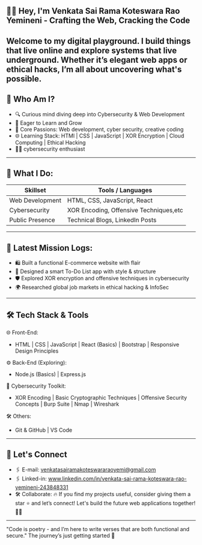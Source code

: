 👨‍💻 Hey, I'm Venkata Sai Rama Koteswara Rao Yemineni - Crafting the Web, Cracking the Code
---------------------------------------------------------------------------------------------------------------------------------------------------------------------------------------------------------------
Welcome to my digital playground. I build things that live online and explore systems that live underground. Whether it’s elegant web apps or ethical hacks, I’m all about uncovering what's possible.
---------------------------------------------------------------------------------------------------------------------------------------------------------------------------------------------------------------
🧠 Who Am I?
---------------------------------------------------------------------------------------------------------------------------------------------------------------------------------------------------------------
- 🔍 Curious mind diving deep into Cybersecurity & Web Development
- 📢 Eager to Learn and Grow
- 🎯 Core Passions: Web development, cyber security, creative coding
- 🌐 Learning Stack: HTMl | CSS | JavaScript | XOR Encryption | Cloud Computing | Ethical Hacking
- 👨‍💻 cybersecurity enthusiast
---------------------------------------------------------------------------------------------------------------------------------------------------------------------------------------------------------------
🚀 What I Do:
---------------------------------------------------------------------------------------------------------------------------------------------------------------------------------------------------------------
| Skillset         | Tools / Languages                      |
|------------------|----------------------------------------|
| Web Development  | HTML, CSS, JavaScript, React           |
| Cybersecurity    | XOR Encoding, Offensive Techniques,etc |
| Public Presence  | Technical Blogs, LinkedIn Posts        |
---------------------------------------------------------------------------------------------------------------------------------------------------------------------------------------------------------------
🔐 Latest Mission Logs:
---------------------------------------------------------------------------------------------------------------------------------------------------------------------------------------------------------------
- 🛍️ Built a functional E-commerce website with flair
- 📝 Designed a smart To-Do List app with style & structure
- 🛡️ Explored XOR encryption and offensive techniques in cybersecurity
- 🌍 Researched global job markets in ethical hacking & InfoSec
---------------------------------------------------------------------------------------------------------------------------------------------------------------------------------------------------------------
🛠️ Tech Stack & Tools
---------------------------------------------------------------------------------------------------------------------------------------------------------------------------------------------------------------
🌐 Front-End:
- HTML | CSS | JavaScript | React (Basics) | Bootstrap | Responsive Design Principles

⚙️ Back-End (Exploring):
- Node.js (Basics) | Express.js

🧠 Cybersecurity Toolkit:
- XOR Encoding | Basic Cryptographic Techniques | Offensive Security Concepts | Burp Suite | Nmap | Wireshark 
  
🛠 Others:
- Git & GitHub | VS Code
---------------------------------------------------------------------------------------------------------------------------------------------------------------------------------------------------------------
💬 Let's Connect
---------------------------------------------------------------------------------------------------------------------------------------------------------------------------------------------------------------
- 🖇️ E-mail: venkatasairamakoteswararaoyemi@gmail.com
- 🖇️ Linked-in: www.linkedin.com/in/venkata-sai-rama-koteswara-rao-yemineni-243848331
- 🛠️ Collaborate: 🔥 If you find my projects useful, consider giving them a star ⭐ and let’s connect!
                          Let's build the future web applications together! 🚀💡
---------------------------------------------------------------------------------------------------------------------------------------------------------------------------------------------------------------
"Code is poetry - and I’m here to write verses that are both functional and secure."
The journey’s just getting started 🚀
